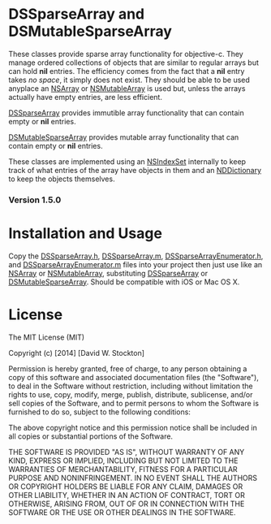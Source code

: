 # DSSparseArray and DSMutableSparseArray

These classes provide sparse array functionality for objective-c. They manage ordered collections of objects that are similar to regular arrays but can hold **nil** entries. The efficiency comes from the fact that a **nil** entry takes _no space_, it simply does not exist. They should be able to be used anyplace an [NSArray][] or [NSMutableArray][] is used but, unless the arrays actually have empty entries, are less efficient.

[DSSparseArray][] provides immutible array functionality that can contain empty or **nil** entries.

[DSMutableSparseArray][] provides mutable array functionality that can contain empty or **nil** entries.

These classes are implemented using an [NSIndexSet][] internally to keep track of what entries of the array have objects in them and an [NDDictionary][] to keep the objects themselves.

### Version 1.5.0

# Installation and Usage
Copy the [DSSparseArray.h][], [DSSparseArray.m][], [DSSparseArrayEnumerator.h][], and [DSSparseArrayEnumerator.m][] files into your project then just use like an [NSArray][] or [NSMutableArray][], substituting [DSSparseArray][] or [DSMutableSparseArray][].
Should be compatible with iOS or Mac OS X.

# License
The MIT License (MIT)

Copyright (c) [2014] [David W. Stockton]

Permission is hereby granted, free of charge, to any person obtaining a copy of this software and associated documentation files (the "Software"), to deal in the Software without restriction, including without limitation the rights to use, copy, modify, merge, publish, distribute, sublicense, and/or sell copies of the Software, and to permit persons to whom the Software is furnished to do so, subject to the following conditions:

The above copyright notice and this permission notice shall be included in all copies or substantial portions of the Software.

THE SOFTWARE IS PROVIDED "AS IS", WITHOUT WARRANTY OF ANY KIND, EXPRESS OR IMPLIED, INCLUDING BUT NOT LIMITED TO THE WARRANTIES OF MERCHANTABILITY, FITNESS FOR A PARTICULAR PURPOSE AND NONINFRINGEMENT. IN NO EVENT SHALL THE AUTHORS OR COPYRIGHT HOLDERS BE LIABLE FOR ANY CLAIM, DAMAGES OR OTHER LIABILITY, WHETHER IN AN ACTION OF CONTRACT, TORT OR OTHERWISE, ARISING FROM, OUT OF OR IN CONNECTION WITH THE SOFTWARE OR THE USE OR OTHER DEALINGS IN THE SOFTWARE.


[NSArray]: https://developer.apple.com/library/mac/documentation/Cocoa/Reference/Foundation/Classes/NSArray_Class/NSArray.html#//apple_ref/occ/cl/NSArray
[NSMutableArray]: https://developer.apple.com/library/mac/documentation/Cocoa/Reference/Foundation/Classes/NSMutableArray_Class/Reference/Reference.html
[NSIndexSet]: https://developer.apple.com/library/mac/documentation/cocoa/reference/foundation/classes/NSIndexSet_Class/Reference/Reference.html#//apple_ref/occ/cl/NSIndexSet
[NDDictionary]: https://developer.apple.com/library/mac/documentation/Cocoa/Reference/Foundation/Classes/NSDictionary_Class/Reference/Reference.html#//apple_ref/occ/cl/NSDictionary
[DSSparseArray]: DSSparseArray.md
[DSMutableSparseArray]: DSMutableSparseArray.md
[DSSparseArray.h]: DSSparseArray.h
[DSSparseArray.m]: DSSparseArray.m
[DSSparseArrayEnumerator.h]: DSSparseArrayEnumerator.h
[DSSparseArrayEnumerator.m]: DSSparseArrayEnumerator.m